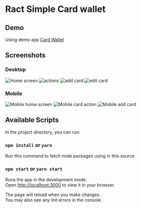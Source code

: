 
# Ract Simple Card wallet

## Demo

Using demo app [Card Wallet](https://nhathq99.github.io/react-simple-card-wallet/)

## Screenshots

### Desktop

![Home screen](images/home-screen.png)
![actions](images/actions.png)
![add card](images/add-card.png)
![edit card](images/edit-card.png)

### Mobile

![Mobile home screen](images/mobile-home-screen.png)
![Mobile card action](images/mobile-card-actions.png)
![Mobile add card](images/mobile-add-card.png)

## Available Scripts

In the project directory, you can run:

### `npm install` or `yarn`

Run this command to fetch node packages using in this source

### `npm start` or `yarn start`

Runs the app in the development mode.\
Open [http://localhost:3000](http://localhost:3000) to view it in your browser.

The page will reload when you make changes.\
You may also see any lint errors in the console.